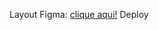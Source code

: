 Layout Figma: [clique aqui!](https://www.figma.com/file/qYZ9ggj5heUxGs8XvJyOZh/Unyco-Test-Maquetaci%C3%B3n?node-id=1%3A770&mode=dev)
Deploy